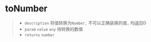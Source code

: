 # toNumber

> - `description` 将值转换为`Number,` 不可以正确装换的值`,` 均返回0
> - `param` `value` `any` 待转换的数值
> - `returns` `number`
